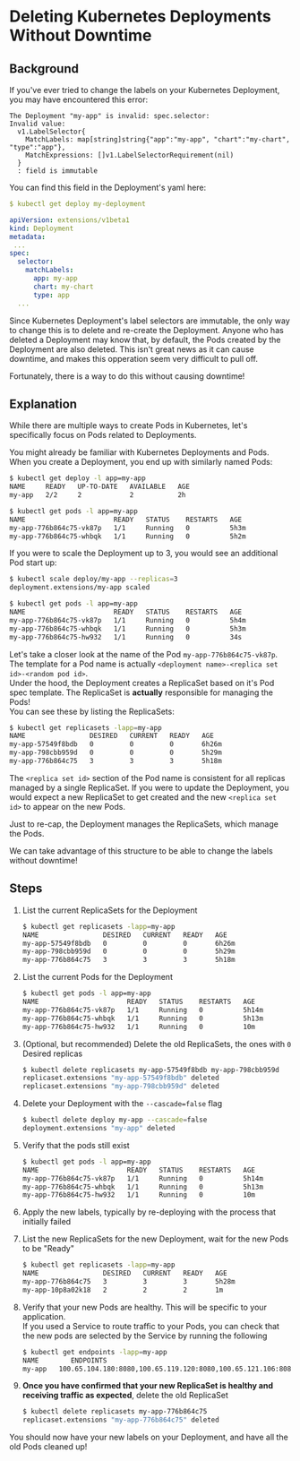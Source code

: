 # Deleting Kubernetes Deployments Without Downtime

## Background

If you've ever tried to change the labels on your Kubernetes Deployment, you may have encountered this error:
```
The Deployment "my-app" is invalid: spec.selector:
Invalid value: 
  v1.LabelSelector{
    MatchLabels: map[string]string{"app":"my-app", "chart":"my-chart", "type":"app"}, 
    MatchExpressions: []v1.LabelSelectorRequirement(nil)
  }
  : field is immutable
```

You can find this field in the Deployment's yaml here:
```yaml
$ kubectl get deploy my-deployment

apiVersion: extensions/v1beta1
kind: Deployment
metadata:
 ...
spec:
  selector:
    matchLabels:
      app: my-app
      chart: my-chart
      type: app
  ...
```

Since Kubernetes Deployment's label selectors are immutable, the only way to change this is to delete and re-create the Deployment. Anyone who has deleted a Deployment may know that, by default, the Pods created by the Deployment are also deleted. This isn't great news as it can cause downtime, and makes this opperation seem very difficult to pull off.

Fortunately, there is a way to do this without causing downtime!

## Explanation

While there are multiple ways to create Pods in Kubernetes, let's specifically focus on Pods related to Deployments.

You might already be familiar with Kubernetes Deployments and Pods. When you create a Deployment, you end up with similarly named Pods:
```bash
$ kubectl get deploy -l app=my-app
NAME     READY   UP-TO-DATE   AVAILABLE   AGE
my-app   2/2     2            2           2h

$ kubectl get pods -l app=my-app
NAME                      READY   STATUS    RESTARTS   AGE
my-app-776b864c75-vk87p   1/1     Running   0          5h3m
my-app-776b864c75-whbqk   1/1     Running   0          5h2m
```

If you were to scale the Deployment up to 3, you would see an additional Pod start up:
```bash
$ kubectl scale deploy/my-app --replicas=3
deployment.extensions/my-app scaled

$ kubectl get pods -l app=my-app
NAME                      READY   STATUS    RESTARTS   AGE
my-app-776b864c75-vk87p   1/1     Running   0          5h4m
my-app-776b864c75-whbqk   1/1     Running   0          5h3m
my-app-776b864c75-hw932   1/1     Running   0          34s
```

Let's take a closer look at the name of the Pod `my-app-776b864c75-vk87p`. The template for a Pod name is actually `<deployment name>-<replica set id>-<random pod id>`.  
Under the hood, the Deployment creates a ReplicaSet based on it's Pod spec template. The ReplicaSet is **actually** responsible for managing the Pods!  
You can see these by listing the ReplicaSets:
```bash
$ kubectl get replicasets -lapp=my-app
NAME                DESIRED   CURRENT   READY   AGE
my-app-57549f8bdb   0         0         0       6h26m
my-app-798cbb959d   0         0         0       5h29m
my-app-776b864c75   3         3         3       5h18m
```

The `<replica set id>` section of the Pod name is consistent for all replicas managed by a single ReplicaSet. If you were to update the Deployment, you would expect a new ReplicaSet to get created and the new `<replica set id>` to appear on the new Pods.

Just to re-cap, the Deployment manages the ReplicaSets, which manage the Pods.

We can take advantage of this structure to be able to change the labels without downtime!

## Steps

1. List the current ReplicaSets for the Deployment
    ```bash
    $ kubectl get replicasets -lapp=my-app
    NAME                DESIRED   CURRENT   READY   AGE
    my-app-57549f8bdb   0         0         0       6h26m
    my-app-798cbb959d   0         0         0       5h29m
    my-app-776b864c75   3         3         3       5h18m
    ```

1. List the current Pods for the Deployment
    ```bash
    $ kubectl get pods -l app=my-app
    NAME                      READY   STATUS    RESTARTS   AGE
    my-app-776b864c75-vk87p   1/1     Running   0          5h14m
    my-app-776b864c75-whbqk   1/1     Running   0          5h13m
    my-app-776b864c75-hw932   1/1     Running   0          10m
    ```

1. (Optional, but recommended) Delete the old ReplicaSets, the ones with `0` Desired replicas
    ```bash
    $ kubectl delete replicasets my-app-57549f8bdb my-app-798cbb959d
    replicaset.extensions "my-app-57549f8bdb" deleted
    replicaset.extensions "my-app-798cbb959d" deleted
    ```

1. Delete your Deployment with the `--cascade=false` flag
    ```bash
    $ kubectl delete deploy my-app --cascade=false
    deployment.extensions "my-app" deleted
    ```

1. Verify that the pods still exist
    ```bash
    $ kubectl get pods -l app=my-app
    NAME                      READY   STATUS    RESTARTS   AGE
    my-app-776b864c75-vk87p   1/1     Running   0          5h14m
    my-app-776b864c75-whbqk   1/1     Running   0          5h13m
    my-app-776b864c75-hw932   1/1     Running   0          10m
    ```

1. Apply the new labels, typically by re-deploying with the process that initially failed

1. List the new ReplicaSets for the new Deployment, wait for the new Pods to be "Ready"
    ```bash
    $ kubectl get replicasets -lapp=my-app
    NAME                DESIRED   CURRENT   READY   AGE
    my-app-776b864c75   3         3         3       5h28m
    my-app-10p8a02k18   2         2         2       1m
    ```

1. Verify that your new Pods are healthy. This will be specific to your application.  
   If you used a Service to route traffic to your Pods, you can check that the new pods are selected by the Service by running the following
   ```bash
   $ kubectl get endpoints -lapp=my-app
   NAME        ENDPOINTS                                                                  AGE
   my-app   100.65.104.180:8080,100.65.119.120:8080,100.65.121.106:8080 + 12 more...     116d
   ```

1. **Once you have confirmed that your new ReplicaSet is healthy and receiving traffic as expected**, delete the old ReplicaSet
    ```bash
    $ kubectl delete replicasets my-app-776b864c75
    replicaset.extensions "my-app-776b864c75" deleted
    ```

You should now have your new labels on your Deployment, and have all the old Pods cleaned up!
